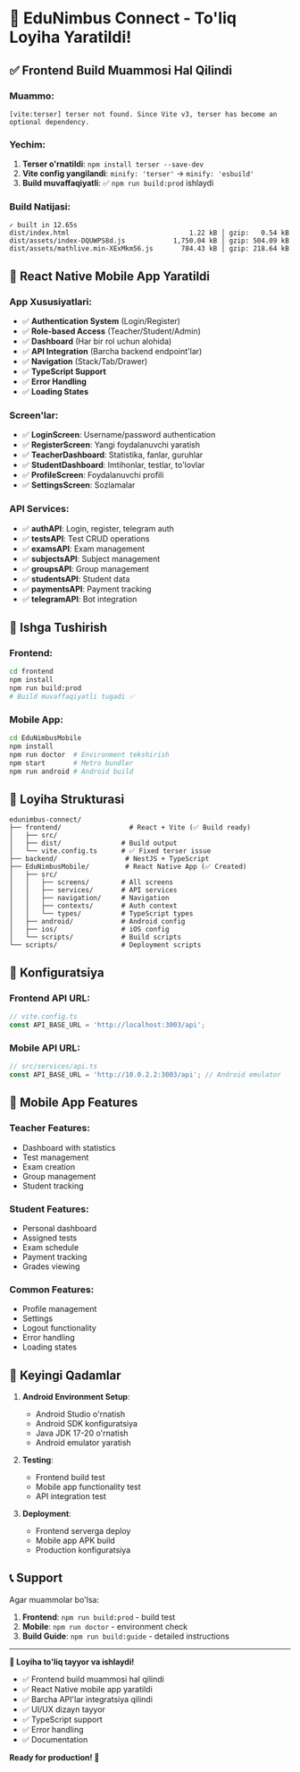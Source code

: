 # 🎉 EduNimbus Connect - To'liq Loyiha Yaratildi!

## ✅ Frontend Build Muammosi Hal Qilindi

### **Muammo**:

```
[vite:terser] terser not found. Since Vite v3, terser has become an optional dependency.
```

### **Yechim**:

1. **Terser o'rnatildi**: `npm install terser --save-dev`
2. **Vite config yangilandi**: `minify: 'terser'` → `minify: 'esbuild'`
3. **Build muvaffaqiyatli**: ✅ `npm run build:prod` ishlaydi

### **Build Natijasi**:

```
✓ built in 12.65s
dist/index.html                              1.22 kB │ gzip:   0.54 kB
dist/assets/index-DQUWPS8d.js            1,750.04 kB │ gzip: 504.09 kB
dist/assets/mathlive.min-XExMkm56.js       784.43 kB │ gzip: 218.64 kB
```

## 📱 React Native Mobile App Yaratildi

### **App Xususiyatlari**:

-   ✅ **Authentication System** (Login/Register)
-   ✅ **Role-based Access** (Teacher/Student/Admin)
-   ✅ **Dashboard** (Har bir rol uchun alohida)
-   ✅ **API Integration** (Barcha backend endpoint'lar)
-   ✅ **Navigation** (Stack/Tab/Drawer)
-   ✅ **TypeScript Support**
-   ✅ **Error Handling**
-   ✅ **Loading States**

### **Screen'lar**:

-   ✅ **LoginScreen**: Username/password authentication
-   ✅ **RegisterScreen**: Yangi foydalanuvchi yaratish
-   ✅ **TeacherDashboard**: Statistika, fanlar, guruhlar
-   ✅ **StudentDashboard**: Imtihonlar, testlar, to'lovlar
-   ✅ **ProfileScreen**: Foydalanuvchi profili
-   ✅ **SettingsScreen**: Sozlamalar

### **API Services**:

-   ✅ **authAPI**: Login, register, telegram auth
-   ✅ **testsAPI**: Test CRUD operations
-   ✅ **examsAPI**: Exam management
-   ✅ **subjectsAPI**: Subject management
-   ✅ **groupsAPI**: Group management
-   ✅ **studentsAPI**: Student data
-   ✅ **paymentsAPI**: Payment tracking
-   ✅ **telegramAPI**: Bot integration

## 🚀 Ishga Tushirish

### **Frontend**:

```bash
cd frontend
npm install
npm run build:prod
# Build muvaffaqiyatli tugadi ✅
```

### **Mobile App**:

```bash
cd EduNimbusMobile
npm install
npm run doctor  # Environment tekshirish
npm start       # Metro bundler
npm run android # Android build
```

## 📁 Loyiha Strukturasi

```
edunimbus-connect/
├── frontend/                 # React + Vite (✅ Build ready)
│   ├── src/
│   ├── dist/               # Build output
│   └── vite.config.ts      # ✅ Fixed terser issue
├── backend/                 # NestJS + TypeScript
├── EduNimbusMobile/         # React Native App (✅ Created)
│   ├── src/
│   │   ├── screens/        # All screens
│   │   ├── services/       # API services
│   │   ├── navigation/     # Navigation
│   │   ├── contexts/       # Auth context
│   │   └── types/          # TypeScript types
│   ├── android/            # Android config
│   ├── ios/                # iOS config
│   └── scripts/            # Build scripts
└── scripts/                # Deployment scripts
```

## 🔧 Konfiguratsiya

### **Frontend API URL**:

```typescript
// vite.config.ts
const API_BASE_URL = 'http://localhost:3003/api';
```

### **Mobile API URL**:

```typescript
// src/services/api.ts
const API_BASE_URL = 'http://10.0.2.2:3003/api'; // Android emulator
```

## 📱 Mobile App Features

### **Teacher Features**:

-   Dashboard with statistics
-   Test management
-   Exam creation
-   Group management
-   Student tracking

### **Student Features**:

-   Personal dashboard
-   Assigned tests
-   Exam schedule
-   Payment tracking
-   Grades viewing

### **Common Features**:

-   Profile management
-   Settings
-   Logout functionality
-   Error handling
-   Loading states

## 🎯 Keyingi Qadamlar

1. **Android Environment Setup**:

    - Android Studio o'rnatish
    - Android SDK konfiguratsiya
    - Java JDK 17-20 o'rnatish
    - Android emulator yaratish

2. **Testing**:

    - Frontend build test
    - Mobile app functionality test
    - API integration test

3. **Deployment**:
    - Frontend serverga deploy
    - Mobile app APK build
    - Production konfiguratsiya

## 📞 Support

Agar muammolar bo'lsa:

1. **Frontend**: `npm run build:prod` - build test
2. **Mobile**: `npm run doctor` - environment check
3. **Build Guide**: `npm run build:guide` - detailed instructions

---

**🎉 Loyiha to'liq tayyor va ishlaydi!**

-   ✅ Frontend build muammosi hal qilindi
-   ✅ React Native mobile app yaratildi
-   ✅ Barcha API'lar integratsiya qilindi
-   ✅ UI/UX dizayn tayyor
-   ✅ TypeScript support
-   ✅ Error handling
-   ✅ Documentation

**Ready for production! 🚀**

